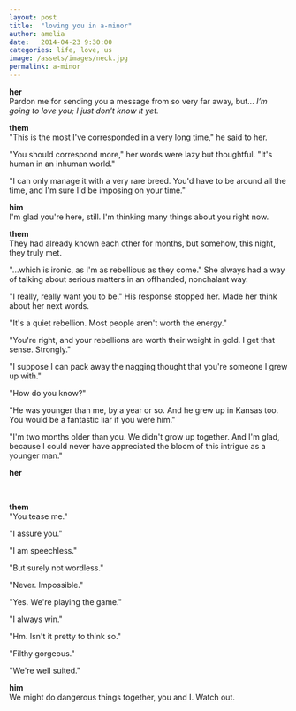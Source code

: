 ```yaml
---
layout: post
title:  "loving you in a-minor"
author: amelia
date:   2014-04-23 9:30:00
categories: life, love, us
image: /assets/images/neck.jpg
permalink: a-minor
---
```


**her**<br>
Pardon me for sending you a message from so very far away, but...
*I’m going to love you; I just don't know it yet.*

**them**<br>
"This is the most I've corresponded in a very long time," he said to her.

"You should correspond more," her words were lazy but thoughtful. "It's human in an inhuman world."

"I can only manage it with a very rare breed. You'd have to be around all the time, and I'm sure I'd be imposing on your time."

**him**<br>
I'm glad you're here, still. I'm thinking many things about you right now.

**them**<br>
They had already known each other for months, but somehow, this night, they truly met. 

"...which is ironic, as I'm as rebellious as they come." She always had a way of talking about serious matters in an offhanded, nonchalant way.

"I really, really want you to be." His response stopped her. Made her think about her next words.

"It's a quiet rebellion. Most people aren't worth the energy."

"You're right, and your rebellions are worth their weight in gold. I get that sense. Strongly."

"I suppose I can pack away the nagging thought that you're someone I grew up with."

"How do you know?"

"He was younger than me, by a year or so. And he grew up in Kansas too. You would be a fantastic liar if you were him."

"I'm two months older than you. We didn't grow up together. And I'm glad, because I could never have appreciated the bloom of this intrigue as a younger man."

**her**

&nbsp;
&nbsp;

**them** <br>
"You tease me."

"I assure you."

"I am speechless."

"But surely not wordless."

"Never. Impossible."

"Yes. We're playing the game."

"I always win."

"Hm. Isn't it pretty to think so."

"Filthy gorgeous."

"We're well suited."

**him**<br>
We might do dangerous things together, you and I. Watch out.